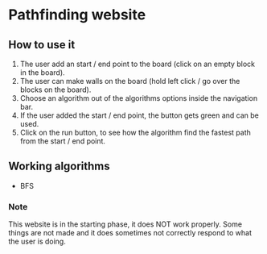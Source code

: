 # Pathfinding website

## How to use it

1. The user add an start / end point to the board (click on an empty block in the board).
2. The user can make walls on the board (hold left click / go over the blocks on the board).
3. Choose an algorithm out of the algorithms options inside the navigation bar.
4. If the user added the start / end point, the button gets green and can be used.
5. Click on the run button, to see how the algorithm find the fastest path from the start / end point.


## Working algorithms

* BFS



### Note

This website is in the starting phase, it does NOT work properly. Some things are not made and it does sometimes not correctly respond to what the user is doing.
